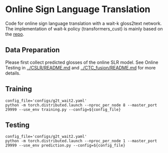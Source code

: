 # Online Sign Language Translation
Code for online sign language translation with a wait-k gloss2text network.
The implementation of wait-k policy (transformers_cust) is mainly based on the [repo](https://github.com/prajdabre/yanmtt).


## Data Preparation
Please first collect predicted glosses of the online SLR model. See Online Testing in [../CSLR/README.md](../CSLR/README.md) and [../CTC_fusion/README.md](../CTC_fusion/README.md) for more details.


## Training
```
config_file='configs/g2t_wait2.yaml'
python -m torch.distributed.launch --nproc_per_node 8 --master_port 29999 --use_env training.py --config=${config_file} 
```

## Testing
```
config_file='configs/g2t_wait2.yaml'
python -m torch.distributed.launch --nproc_per_node 1 --master_port 29999 --use_env prediction.py --config=${config_file}
```